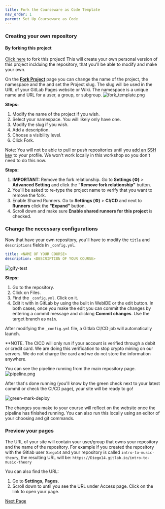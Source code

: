 ```yaml
---
title: Fork the Courseware as Code Template
nav_order: 1
parent: Set Up Courseware as Code
---
```


### Creating your own repository

#### By forking this project

<a href="https://gitlab.com/e1171/edsigcon-courseware-template/-/forks/new" target="_blank">Click here</a> to fork this project!
This will create your own personal version of this project inclduing the repository, that you'll be able to modify and make your own.

On the <a href="https://docs.gitlab.com/ee/user/project/repository/forking_workflow.html#project-forking-workflow" target="_blank">**Fork Project**</a> page you can change the name of the project, the namespace and the and set the Project slug. The slug will be used in the URL of your GitLab Pages website or Wiki. The namespace is a unique name and URL for a user, a group, or subgroup.
![fork_template.png]({{site.baseurl}}/attached_files/images/fork_template.png)

**Steps:**
 1. Modify the name of the project if you wish.
 2. Select your namespace. You will likely only have one.
 3. Modify the slug if you wish.
 4. Add a description.
 5. Choose a visibility level.
 6. Click Fork.

 Note: You will not be able to pull or push repositories until you <a href="https://docs.gitlab.com/ee/administration/get_started.html#authentication" target="_blank">add an SSH key</a> to your profile. We won't work locally in this workshop so you don't need to do this now.

**Steps:**
1. **IMPORTANT:** Remove the fork relationship.
Go to **Settings (⚙)** > **Advanced Setting** and click the **"Remove fork relationship"** button.
1. You'll be asked to re-type the project name to verify that you want to remove the fork.
1. Enable Shared Runners.
Go to **Settings (⚙)** > **CI/CD** and next to **Runners** click the **"Expand"** button.
1. Scroll down and make sure **Enable shared runners for this project** is checked.


### Change the necessary configurations

Now that have your own repository, you'll have to modify the `title` and `descriptions` fields in `_config.yml`.

```yaml
title: <NAME OF YOUR COURSE>
description: <DESCRIPTION OF YOUR COURSE>
```

![gify-test](https://i.imgur.com/BbSxkPE.gif)

**Steps:**
1. Go to the repository.
2. Click on Files.
3. Find the `_config.yml`. Click on it.
4. Edit it with  in GitLab by using the built in WebIDE or the edit button. In both cases, once you make the edit you can commit the changes by entering a commit message and clicking **Commit changes**. Use the target branch as `main`.

After modifying the `_config.yml` file, a Gitlab CI/CD job will automatically launch.

**NOTE. The CICD will only run if your account is verified through a debit or credit card. We are doing this verification to stop crypto mining on our servers. We do not charge the card and we do not store the information anywhere. 

You can see the pipeline running from the main repository page.
![pipeline.png]({{site.baseurl}}/attached_files/images/pipeline.png)


After that's done running (you'll know by the green check next to your latest commit or check the CI/CD page), your site will be ready to go!

![green-mark-deploy](https://i.imgur.com/r7DiXu2.png)

The changes you make to your course will reflect on the website once the pipeline has finished running.
You can also run this locally using an editor of your choosing and git commands.

### Preview your pages

The URL of your site will contain your user/group that owns your repository and the name of the repository.
For example if you created the repository with the Gitlab user `Diego14` and your repository is called `intro-to-music-theory`, the resulting URL will be: `https://Diego14.gitlab.io/intro-to-music-theory`

You can also find the URL:
1. Go to **Settings**, **Pages**.
1. Scroll down to until you see the URL under Access page. Click on the link to open your page.

[Next Page](https://devops-education.gitlab.io/cwac-workshop/course/content/)
